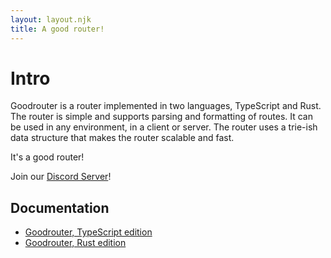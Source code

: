 ```yaml
---
layout: layout.njk
title: A good router!
---
```


# Intro

Goodrouter is a router implemented in two languages, TypeScript and Rust. The router is simple and supports parsing and formatting of routes. It can be used in any environment, in a client or server. The router uses a trie-ish data structure that makes the router scalable and fast.

It's a good router!

Join our [Discord Server](https://discord.gg/D4URzsTb)!

## Documentation

- [Goodrouter, TypeScript edition](https://ts.goodrouter.org)
- [Goodrouter, Rust edition](https://docs.rs/crate/goodrouter)
